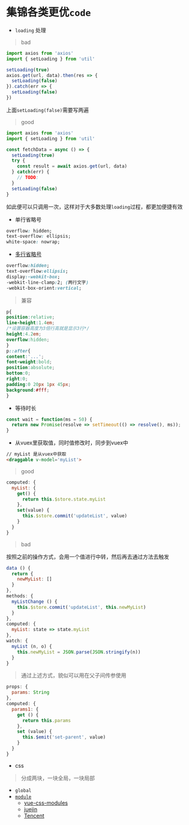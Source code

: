 # 集锦各类更优`code`

+ `loading` 处理

> bad

```js
import axios from 'axios'
import { setLoading } from 'util'

setLoading(true)
axios.get(url, data).then(res => {
  setLoading(false)
}).catch(err => {
  setLoading(false)
})
```
上面`setLoading(false)`需要写两遍

> good

```js
import axios from 'axios'
import { setLoading } from 'util'

const fetchData = async () => {
  setLoading(true)
  try {
    const result = await axios.get(url, data)
  } catch(err) {
    // TODO:
  }
  setLoading(false)
}
```
如此便可以只调用一次，这样对于大多数处理`loading`过程，都更加便捷有效






+ 单行省略号

```css
overflow: hidden;
text-overflow: ellipsis;
white-space: nowrap;
```

+ [多行省略号](https://segmentfault.com/a/1190000009262433)

```css
overflow:hidden;
text-overflow:ellipsis;
display:-webkit-box;
-webkit-line-clamp:2; (两行文字)
-webkit-box-orient:vertical;
```

> 兼容

```css
p{
position:relative;
line-height:1.4em;
/*设置容器高度为3倍行高就是显示3行*/
height:4.2em;
overflow:hidden;
}
p::after{
content:'...';
font-weight:bold;
position:absolute;
bottom:0;
right:0;
padding:0 20px 1px 45px;
background:#fff;
}
```

+ 等待时长

```js
const wait = function(ms = 50) {
  return new Promise(resolve => setTimeout(() => resolve(), ms));
}
```

+ 从vuex里获取值，同时值修改时，同步到vuex中


```html
// myList 是从vuex中获取
<draggable v-model='myList'>
```

> good

```js
computed: {
  myList: {
    get() {
      return this.$store.state.myList
    },
    set(value) {
      this.$store.commit('updateList', value)
    }
  }
}
```

> bad

按照之前的操作方式，会用一个值进行中转，然后再去通过方法去触发

```js
data () {
  return {
    newMyList: []
  }
},
methods: {
  myListChange () {
    this.$store.commit('updateList', this.newMyList)
  }
},
computed: {
  myList: state => state.myList
},
watch: {
  myList (n, o) {
    this.newMyList = JSON.parse(JSON.stringify(n))
  }
}
```

> 通过上述方式，貌似可以用在父子间传参使用

```js
props: {
  params: String
},
computed: {
  params1: {
    get () {
      return this.params
    },
    set (value) {
      this.$emit('set-parent', value)
    }
  }
}
```











+ css

> 分成两块，一块全局，一块局部

+ `global`
+ [`module`](https://github.com/css-modules/css-modules)
  - [vue-css-modules](https://vue-loader.vuejs.org/zh/guide/css-modules.html#%E5%8F%AF%E9%80%89%E7%94%A8%E6%B3%95)
  - [juejin](https://juejin.im/post/5b8373b2e51d4538e6332dbb)
  - [Tencent](https://imweb.io/topic/586519b1b3ce6d8e3f9f99aa)
  
